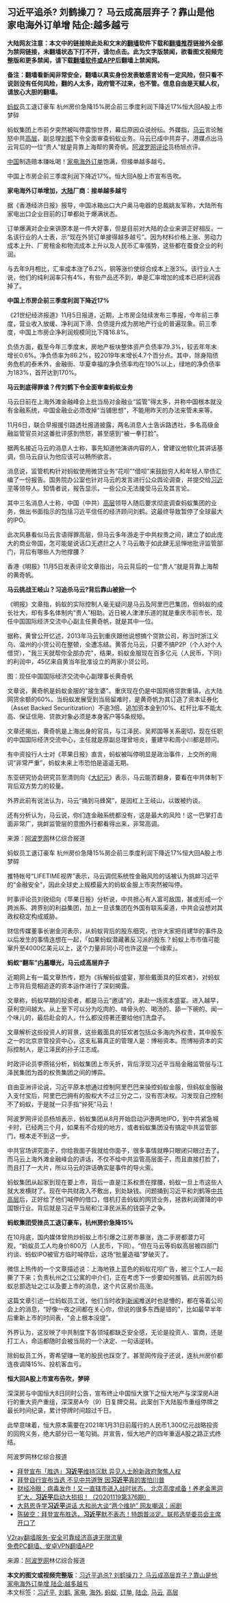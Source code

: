  <h2>习近平追杀? 刘鹤操刀？ 马云成高层弃子？靠山是他 家电海外订单增 陆企:越多越亏</h2> <p class="notice"><b>大陆网友注意：本文中的链接除此处和文末的<a href="https://github.com/bannedbook/fanqiang" >翻墙</a>软件下载和<a href="https://github.com/killgcd/justmysocks/blob/master/README.md">翻墙推荐</a>链接外全部为禁网链接，未翻墙状态下打不开，请勿点击。此为文字版禁闻，欲看图文视频完整版和更多禁闻，请下载<a href="https://github.com/bannedbook/fanqiang">翻墙软件或APP</a>后翻墙上禁闻网。</p><p>备注：翻墙看新闻非常安全，翻墙以真实身份发表敏感言论有一定风险，但只看不说则没有任何风险，翻的人太多，政府管不过来，也不管。信息自由是天赋人权，请放心大胆的翻墙。</b></p>  <div class="entry"> <p id="summary"><a href="https://www.bannedbook.org/bnews/tag/%e8%9a%82%e8%9a%81/" class="st_tag internal_tag" rel="tag" title="标签 蚂蚁 下的日志">蚂蚁</a>员工退订豪车 杭州房价急降15%房企前三季度利润下降近17%恒大回A股上市梦碎</p> <p>蚂蚁集团上市前夕突然被叫停震惊世界，幕后原因众说纷纭。外媒指，<a href="https://www.bannedbook.org/bnews/tag/%e9%a9%ac%e4%ba%91/" class="st_tag internal_tag" rel="tag" title="标签 马云 下的日志">马云</a>言论触怒中共<span class='wp_keywordlink_affiliate'><a href="https://www.bannedbook.org/bnews/ccpdope/" title="中共高层内幕" target="_blank">高层</a></span>，副总理<a href="https://www.bannedbook.org/bnews/tag/%e5%88%98%e9%b9%a4/" class="st_tag internal_tag" rel="tag" title="标签 刘鹤 下的日志">刘鹤</a>下令全面审查蚂蚁业务。马云已成中共弃子。港媒点出马云背后的一位&ldquo;贵人&rdquo;就是背靠上海帮的黄奇帆。<span class='wp_keywordlink_affiliate'><a href="https://www.aboluowang.com/" title="阿波罗网" target="_blank">阿波罗网</a></span><span class='wp_keywordlink_affiliate'><a href="https://www.bannedbook.org/bnews/comments/" title="新闻评论" target="_blank">评论</a></span>员杨旭点评。</p> <p><span class='wp_keywordlink_affiliate'><a href="https://www.bannedbook.org/" title="中国" target="_blank">中国</a></span>制造赔本赚吆喝！<a href="https://www.bannedbook.org/bnews/tag/%E5%AE%B6%E7%94%B5/" class="st_tag internal_tag" rel="tag" title="标签 家电 下的日志">家电</a><a href="https://www.bannedbook.org/bnews/tag/%E6%B5%B7%E5%A4%96/" class="st_tag internal_tag" rel="tag" title="标签 海外 下的日志">海外</a><a href="https://www.bannedbook.org/bnews/tag/%E8%AE%A2%E5%8D%95/" class="st_tag internal_tag" rel="tag" title="标签 订单 下的日志">订单</a>饱满，但接单越多越亏。</p> <p>中国上市房企前三季度利润下降近17%。恒大回A股上市宣布告吹。</p> <p><strong>家电海外订单增加，<span class='wp_keywordlink_affiliate'><a href="https://www.bannedbook.org/" title="大陆" target="_blank">大陆</a></span>厂商：接单越多越亏</strong></p> <p>据《香港经济日报》报导，中国冰箱出口大户奥马电器的总裁姚友军称，大陆所有家电出口企业目前的订单都处于爆满状态。</p> <p>订单爆满对企业来讲原本是一件大好事，但是目前对大陆的企业来讲正好相反。一名该行业的人士表，示&ldquo;现在外贸订单接得越多越亏&rdquo;。因为材料价格上涨、劳动力成本上升、厂房租金和物流成本上升以及人民币汇率强势，这些都在蚕食企业的利润。</p> <p>与去年9月相比，汇率成本涨了6.2%，铜等涨价使综合成本上涨3%。该行业人士说，他们的纯利润率只有4%，有些产品还不到，单是汇率增加的成本已把利润吞掉了。</p> <p><strong>中国上市房企前三季度利润下降近17%</strong></p> <p>《21世纪经济报道》11月5日报道，近期，上市房企陆续发布三季报，今年前三季度，营业收入放缓、净利润下滑、负债提升成为房地产行业的普遍现象。前三季度，中国上市房企净利润规模同比下降16.8%。</p> <p></p> <p>负债方面，截至今年三季度末，房地产板块整体资产负债率79.3%，较去年年末增长0.6%。净负债率为86.2%，较2019年末增长4.7个百分点。其中，除身陷债务危机的泰禾外，金融街、华夏幸福的净负债率均在190%以上，绿地的净负债率为183%，首开达到170%。</p> <p><strong>马云到底得罪谁？传刘鹤下令全面审查蚂蚁业务</strong></p> <p>马云日前在上海外滩金融峰会上批当局对金融业&ldquo;监管&rdquo;得太多，并称中国根本就没有金融系统，中国金融业必须改掉&ldquo;当铺思想&rdquo;，不能用昨天的办法来管未来等。</p> <p></p>  <p>11月6日，联合早报援引路透社报道披露，两名消息人士告诉路透社，多名高级金融监管官员对这番批评感到愤怒，甚至感到&ldquo;被一拳打脸&rdquo;。</p> <p>据两名接近马云的消息人士称，事先知道他演讲内容的人，曾建议他软化其讲话基调，但马云自认为他应该可以畅所欲言。</p> <p>消息说，监管机构针对蚂蚁使用微贷业务&ldquo;花呗&rdquo;&ldquo;借呗&rdquo;来鼓励穷人和年轻人举债汇编了一份报告。国务院办公室也针对马云的发言进行公众舆论调查，并提交给<a href="https://www.bannedbook.org/bnews/tag/%e4%b9%a0%e8%bf%91%e5%b9%b3/" class="st_tag internal_tag" rel="tag" title="标签 习近平 下的日志">习近平</a>等领导人。知情者说，报告显示，一些公众无法接受马云及其言论。</p> <p>其中三名消息人士称，中国（中共）<a href="https://www.bannedbook.org/bnews/tag/%E9%AB%98%E5%B1%82/" class="st_tag internal_tag" rel="tag" title="标签 高层 下的日志">高层</a>领导人随后要求彻底调查蚂蚁集团的业务，做出书面指示的包括习近平信任的经济顾问刘鹤。这最终导致暂停了全球最大的IPO。</p> <p>此次风暴看似马云言语得罪高层，但马云多年游走于中共权贵之间，建立了如此庞大的商业帝国，怎可能是说话口无遮拦之人？马云敢于如此肆无忌惮地批评监管部门，背后有哪些人为他撑腰？</p> <p>香港《明报》11月5日发表评论文章指出，马云背后的一位&ldquo;贵人&rdquo;就是背靠上海帮的黄奇帆。</p> <p><strong>马云挑战王岐山？习追杀马云?背后靠山被掀一个</strong></p> <p>《明报》文章指，蚂蚁的实际控制人毫无疑问是马云及阿里巴巴集团，但蚂蚁的成长壮大，却有多名体制内&ldquo;贵人&rdquo;相助。近日被人津津乐道的就是重庆市前市长、现任中国国际经济交流中心副主任黄奇帆，就是其中一位。</p> <p>据称，黄曾公开忆述，2013年马云到重庆跟他说想搞个贷款公司，称当时浙江义乌、温州的小贷公司在整顿，全遭冻结。黄答允马云，只要不搞P2P（个人对个人借贷），&quot;我三天就帮你全部办完&quot;，结果，蚂蚁金服现在百多亿元（人民币，下同）的利润中，45亿来自黄当年批准设立的两家小贷公司。</p> <p></p> <p>图：现任中国国际经济交流中心副理事长黄奇帆</p> <p>文章说，黄奇帆是蚂蚁金服的&quot;接生婆&quot;。重庆现在仍是中国网络贷款重镇，占大陆网贷余额的60%。当蚂蚁发展受到当局留难时，是黄奇帆为其订造了资本证券化（Asset Backed Securitization）不逾3倍、追加资本金到10%、杠杆比率不能太高、保证信用、贷款对象必须是本身客户等5条规矩。</p> <p>文章还揭出，黄奇帆是上海出身的官员，与江泽民、吴邦国等关系密切，现在任职的中国国际经济交流中心，主任就是原副总理曾培炎，董建华和周小川都是顾问。</p> <p>有中资投行人士对《苹果日报》直言，蚂蚁被叫停明显是政治事件，上交所的用词&ldquo;非常严重&rdquo;，蚂蚁未来上市恐怕是遥遥无期。</p> <p>东亚研究协会研究员至清则向《<span class='wp_keywordlink_affiliate'><a href="http://www.epochtimes.com/" title="大纪元" target="_blank">大纪元</a></span>》表示，马云能否翻身，要看在中共体制下背后双方势力的较量。</p>  <p>外界此前有说法认为，马云&ldquo;捅到马蜂窝&rdquo;，是因杠上王岐山，以致被约谈。</p> <p>还有分析认为，马云说，你们连金融系统都没有，这是最大的风险！这一巴掌打击面非常广，挑衅监管层的意图外行都看得出来，非常高调。</p> <p> 来源：<a href="https://www.aboluowang.com/2020/1109/1521472.html" target="_blank">阿波罗网</a>林亿综合报道 </p> <p id="summary">蚂蚁员工退订豪车 杭州房价急降15%房企前三季度利润下降近17%恒大回A股上市梦碎</p> <p>推特帐号&ldquo;LIFETIME视界&rdquo;表示，马云调侃系统性金融风险的话被认为挑衅习近平的&ldquo;金融安全&rdquo;，因此全球史上规模最大的蚂蚁金服上市突然被叫停。</p> <p>时事评论员刘锐绍向《苹果日报》分析说，中共担心有人富可敌国，甚或形成一个跨派系、跨界别的利益集团，加上一旦该集团在外国有联系渠道，中共会设想对其政权稳定构成威胁。</p> <p></p> <p>财信传媒董事长谢金河表示，从蚂蚁背后的股东细究，也许大家把肖建华的事件及以后发生的事情连想在一起，「如果蚂蚁潜藏著反习派的股东？蚂蚁上市市值可能窜升至4000亿美元以上，这个力量非同小可也许这是一个缐索」。</p> <p><strong>蚂蚁&ldquo;翻车&rdquo;<span class='wp_keywordlink_affiliate'><a href="https://www.bannedbook.org/bnews/ccpdope/" title="中共高层内幕" target="_blank">内幕</a></span>曝光，马云成高层弃子</strong></p> <p>近期网上有一篇文章热传，题为《拆解蚂蚁盛宴，那些戴面具的狂欢者》，对蚂蚁上市背后竞相追逐的资本运作进行了深刻揭露。</p> <p>文章称，蚂蚁早期的投资者，都是马云&ldquo;邀请&rdquo;的，来赴一场资本盛宴。进入越早，获利空间越大。从上至下可以分为吃肉的、啃骨头的、喝汤的、舔一下碗的、闻一个味儿的，最后赴会的人，什么都没捞著还要给他们洗盘子。</p> <p>文章解析这些投资人的背景，这些戴面具的狂欢者包括众多海内外权贵，其中股东之一的北京京管投资中心，这支私募真正的管理人是：博裕资本。而博裕资本的实际控制人，是江泽民的孙子江志成。</p> <p>时政评论员李燕铭分析，蚂蚁集团上市夭折，背后浮现习近平当局金融监管层与江泽民集团为首的权贵集团之间的博弈。</p> <p>自由亚洲评论说，习近平原本想通过控制阿里巴巴来操控蚂蚁金服，但蚂蚁金服融入支付宝后，阿里巴巴拥有的股权大不过三分之二，没有否决权。习发现自己控制不了蚂蚁，于是就一只手指&ldquo;捽死&rdquo;马云！</p> <p>阿波罗网评论员杨旭表示，蚂蚁集团从8月开始启动沪港两地IPO，到中共紧急喊卡时，已经两三个月，如果有不合规的地方，或者蚂蚁集团没有搞定中共监管部门，根本走不到这一步。</p>  <p>中共官场讲究面子，你给我面子我就给你面子，很多事情就睁只眼闭只眼过去了。而马云上海外滩金融峰会的讲话，不仅不给中共监管高层面子，而且直接打脸了，而且打了一大片，所以马云的讲话确实是事件的导火索。</p> <p>蚂蚁集团从起家到现在要上市，背后一直是江系权贵在撑腰，蚂蚁一旦上市这些人就大发横财了。现在中共财政入不敷出，到处缺钱。问题捅到习近平和刘鹤等<span class='wp_keywordlink_affiliate'><a href="https://www.bannedbook.org/bnews/ccpdope/" title="中共高层" target="_blank">中共高层</a></span>后，正好给了他们喊停的借口，借机打击蚂蚁的网贷业务，拯救利润骤降的中国银行业。背后就是习近平当局和江泽民派系的钱袋子之争。</p> <p><strong>蚂蚁集团受挫员工退订豪车，杭州房价急降15%</strong></p> <p>在10月底，国内媒体曾热炒蚂蚁上市引爆之江房市暴涨，连二手房都潜力可观，&ldquo;蚂蚁员工人均身价800万（人民币，下同）。&ldquo;但在马云等蚂蚁高层被四部门约谈、蚂蚁IPO被官方临时喊停后，这场&ldquo;批量造福&rdquo;梦破灭了。</p> <p></p> <p>微信上热传的一个文章描述说：上海地铁上蓝色的蚂蚁花呗广告，被三个工人一起撕了下来；负责杭州之江公寓的中介们，正在考虑下一步要如何推销，此前因为蚂蚁总部选址之江以及要上市的消息，这个片区房价高涨。</p> <p>这篇文章引述一位蚂蚁员工说，他们当时收到<span class='wp_keywordlink_affiliate'><a href="https://www.bannedbook.org/" title="新闻">新闻</a></span>推送时也是懵的，都在等着公司会上的消息，&ldquo;好像一夜之间都在关心你，但说的很多东西是错的&rdquo;，比如最早半年后重新上市的时间表，&ldquo;会上根本没提&rdquo;。</p> <p>外界认为，这反映了中共制度下各领域都缺乏安全感，无论是投资人、富商，还是打工人，命运都随时会被当局的一个决定、一句话逆转。</p> <p>除蚂蚁员工外，寄希望赚一笔的股民也踩空了。甚至网传段子还说，连杭州房价都连夜调降15%、投机客血亏。</p> <p><strong>恒大回A股上市宣布告吹，梦碎</strong></p> <p>深深房与中国恒大8日同时公告，宣布终止中国恒大旗下之恒大地产与深深房A进行的重大资产重组，深深房A今（9）日复牌交易。此案创下大陆股市重组停牌之最长时间纪录，累计停牌时间超过千日。</p> <p></p> <p>此举意味着，恒大原本需要在2021年1月31日前履行的人民币1,300亿元战略投资的回购义务，绝大部分已一笔勾销。并宣告，恒大地产的四年重返A股之路正式终结。</p> <p>阿波罗网林亿综合报道</p> <ul class='op-related-articles' title='相关阅读'> <li><a href='https://www.bannedbook.org/bnews/headline/20201109/1428274.html' target='_blank'>拜登宣布「胜选」<b>习近平</b>维持沉默 异见人士盼新政府聚焦人权</a></li> <li><a href='https://www.bannedbook.org/bnews/comments/20201109/1428255.html' target='_blank'>拜登自行宣布当选 不见中共道贺 因<b>习近平</b>真的害怕川普</a></li> <li><a href='https://www.bannedbook.org/bnews/bannedvideo/20201109/1428243.html' target='_blank'>财经冷眼：病毒发作！又一直辖市进入战时状态， 北京高度戒备！养老金黑洞扩大，<b>习近平</b>启动大损招！（20201119第376期）</a></li> <li><a href='https://www.bannedbook.org/bnews/cnnews/20201109/1428220.html' target='_blank'>大慈恩寺学<b>习近平</b>讲话 大和尚大谈“两个维护” 网友嘲讽：闹剧</a></li> <li><a href='https://www.bannedbook.org/bnews/cbnews/20201109/1428041.html' target='_blank'>陈破空：拜登宣布胜选，<b>习近平</b>默不表态！特朗普淡定。联邦选举委员会主席开口了</a></li> </ul> <p class="texttj"> <a href="https://www.bannedbook.org/forum23/topic22702.html" target="_blank">V2ray翻墙服务-安全可靠经济高速无限流量</a><br/> <a href="https://github.com/bannedbook/fanqiang/wiki/%E7%A6%81%E9%97%BB%E7%BD%91%E5%AE%89%E5%8D%93%E7%BF%BB%E5%A2%99%E6%96%B0%E9%97%BBAPP" target="_blank">免费PC翻墙、安卓VPN翻墙APP</a></p><p> 来源：<a href="https://www.aboluowang.com/2020/1109/1521472.html" target="_blank">阿波罗网</a>林亿综合报道 </p> <a name='sharetosocial'></a>       <div><b>本文的图文或视频完整版</b>：<a href='https://www.bannedbook.org/bnews/finance/20201109/1428317.html'>习近平追杀? 刘鹤操刀？ 马云成高层弃子？靠山是他 家电海外订单增 陆企:越多越亏</a></div>  </div><!--END ENTRY--> <div class="postfooter"> <div>本文标签：<a href="https://www.bannedbook.org/bnews/tag/%e4%b9%a0%e8%bf%91%e5%b9%b3/" rel="tag">习近平</a>, <a href="https://www.bannedbook.org/bnews/tag/%e5%88%98%e9%b9%a4/" rel="tag">刘鹤</a>, <a href="https://www.bannedbook.org/bnews/tag/%E5%AE%B6%E7%94%B5/" rel="tag">家电</a>, <a href="https://www.bannedbook.org/bnews/tag/%E6%B5%B7%E5%A4%96/" rel="tag">海外</a>, <a href="https://www.bannedbook.org/bnews/tag/%e8%9a%82%e8%9a%81/" rel="tag">蚂蚁</a>, <a href="https://www.bannedbook.org/bnews/tag/%E8%AE%A2%E5%8D%95/" rel="tag">订单</a>, <a href="https://www.bannedbook.org/bnews/tag/%E9%99%86%E4%BC%81/" rel="tag">陆企</a>, <a href="https://www.bannedbook.org/bnews/tag/%e9%a9%ac%e4%ba%91/" rel="tag">马云</a>, <a href="https://www.bannedbook.org/bnews/tag/%E9%AB%98%E5%B1%82/" rel="tag">高层</a></div>  </div><!--END POSTFOOTER--> 
